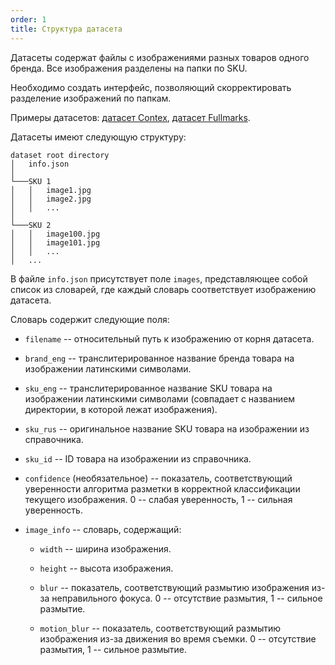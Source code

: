 ```yaml
---
order: 1
title: Структура датасета
---
```


Датасеты содержат файлы с изображениями разных товаров одного бренда. Все изображения разделены на папки по SKU.

Необходимо создать интерфейс, позволяющий скорректировать разделение изображений по папкам.

Примеры датасетов: [датасет Contex](https://disk.yandex.ru/d/ZFjS10ZLUykPcw), [датасет Fullmarks](https://disk.yandex.ru/d/sw-ssfuvZVTdwg).

Датасеты имеют следующую структуру:

```
dataset root directory
│   info.json
│
└───SKU 1
│   │   image1.jpg
│   │   image2.jpg
│   │   ...
│   
└───SKU 2
│   │   image100.jpg
│   │   image101.jpg
│   │   ...
│   ...
```

В файле `info.json` присутствует поле `images`, представляющее собой список из словарей, где каждый словарь соответствует изображению датасета.

Словарь содержит следующие поля:

-  `filename` -- относительный путь к изображению от корня датасета.

-  `brand_eng` -- транслитерированное название бренда товара на изображении латинскими символами.

-  `sku_eng` -- транслитерированное название SKU товара на изображении латинскими символами (совпадает с названием директории, в которой лежат изображения).

-  `sku_rus` -- оригинальное название SKU товара на изображении из справочника.

-  `sku_id` -- ID товара на изображении из справочника.

-  `confidence` (необязательное) -- показатель, соответствующий уверенности алгоритма разметки в корректной классификации текущего изображения. 0 -- слабая уверенность, 1 -- сильная уверенность.

-  `image_info` -- словарь, содержащий:

   -  `width` -- ширина изображения.

   -  `height` -- высота изображения.

   -  `blur` -- показатель, соответствующий размытию изображения из-за неправильного фокуса. 0 -- отсутствие размытия, 1 -- сильное размытие.

   -  `motion_blur` -- показатель, соответствующий размытию изображения из-за движения во время съемки. 0 -- отсутствие размытия, 1 -- сильное размытие.

### 